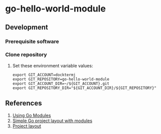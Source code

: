 # go-hello-world-module

## Development

### Prerequisite software

### Clone repository

1. Set these environment variable values:

    ```console
    export GIT_ACCOUNT=docktermj
    export GIT_REPOSITORY=go-hello-world-module
    export GIT_ACCOUNT_DIR=~/${GIT_ACCOUNT}.git
    export GIT_REPOSITORY_DIR="${GIT_ACCOUNT_DIR}/${GIT_REPOSITORY}"
    ```

## References

1. [Using Go Modules](https://blog.golang.org/using-go-modules)
1. [Simple Go project layout with modules ](https://eli.thegreenplace.net/2019/simple-go-project-layout-with-modules/)
1. [Project layout](https://github.com/golang-standards/project-layout)
